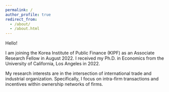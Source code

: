 ```yaml
---
permalink: /
author_profile: true
redirect_from: 
  - /about/
  - /about.html
---
```


Hello! 

I am joining the Korea Institute of Public Finance (KIPF) as an Associate Research Fellow in August 2022. I received my Ph.D. in Economics from the University of California, Los Angeles in 2022. 

My research interests are in the intersection of international trade and industrial organization. Specifically, I focus on intra-firm transactions and incentives within ownership networks of firms. 


